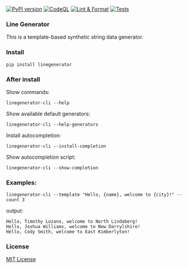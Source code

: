 [![PyPI version](https://img.shields.io/pypi/v/linegenerator.svg)](https://pypi.org/project/linegenerator/)
[![CodeQL](https://github.com/vldmrdev/linegenerator/actions/workflows/codeql.yml/badge.svg)](https://github.com/vldmrdev/linegenerator/actions/workflows/codeql.yml)
[![Lint & Format](https://github.com/vldmrdev/linegenerator/actions/workflows/linters.yml/badge.svg)](https://github.com/ldmrdev/linegenerator/actions/workflows/linters.yml)
[![Tests](https://github.com/vldmrdev/linegenerator/actions/workflows/tests.yml/badge.svg)](https://github.com/vldmrdev/linegenerator/actions/workflows/tests.yml)

### Line Generator

This is a template-based synthetic string data generator.

### Install

```pip install linegenerator```

### After install

Show commands:

```linegenerator-cli --help```

Show available default generators:

```linegenerator-cli --help-generators```

Install autocompletion:

```linegenerator-cli --install-completion```

Show autocompletion script:

```linegenerator-cli --show-completion```

### Examples:

```linegenerator-cli --template "Hello, {name}, welcome to {city}!" --count 3```

output:

```
Hello, Timothy Lozano, welcome to North Lindaberg!
Hello, Joshua Williams, welcome to New Darrylshire!
Hello, Cody Smith, welcome to East Kimberlyton!
```

### License

[MIT License](LICENSE)
